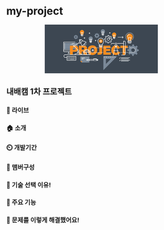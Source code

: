 # my-project
<p align='center'>
  <img src="./static/project.png" width="300px" />
</p>

## 내배캠 1차 프로젝트

### 🔗 라이브

### 🏠 소개

### ⏲️ 개발기간

### 🧙 맴버구성

### 📌 기술 선택 이유!

### 📌 주요 기능

### 📌 문제를 이렇게 해결했어요!
